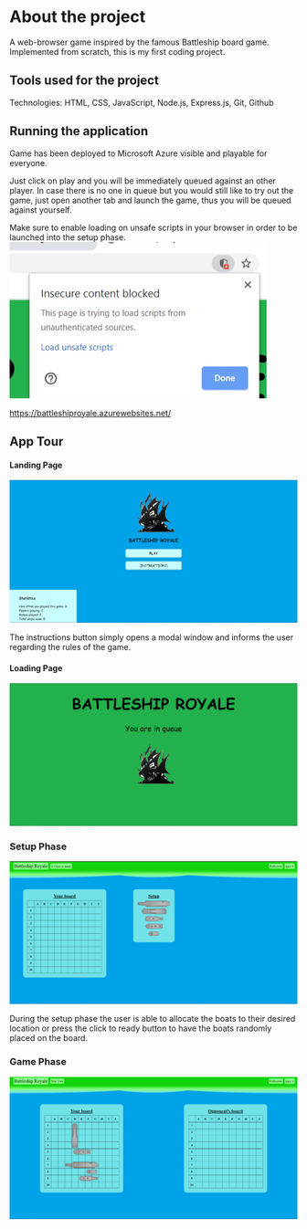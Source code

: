 # About the project
A web-browser game inspired by the famous Battleship board game. 
Implemented from scratch, this is my first coding project.

## Tools used for the project 
Technologies: HTML, CSS, JavaScript, Node.js, Express.js, Git, Github

## Running the application
Game has been deployed to Microsoft Azure visible and playable for everyone.

Just click on play and you will be immediately queued against an other player. In case there is no one in queue
but you would still like to try out the game, just open another tab and launch the game,
thus you will be queued against yourself.

Make sure to enable loading on unsafe scripts in your browser in order to be launched into the setup phase.  
![Load Unsafe Scripts](screenshots/UnsafeScript.jpg)

https://battleshiproyale.azurewebsites.net/

## App Tour
#### Landing Page
![Screenshot of Landing Screen](screenshots/LandingPage.png)

The instructions button simply opens a modal window and informs the user regarding the rules of the game.

#### Loading Page   
![Screenshot of Loading Screen](screenshots/LoadingPage.png)


### Setup Phase
![Screenshot of Setup Phase](screenshots/SetupPhase.png) 

During the setup phase the user is able to allocate the boats to their desired location or 
press the click to ready button to have the boats randomly placed on the board.

### Game Phase
![Screenshot of Setup Phase](screenshots/GameScreen.png)

